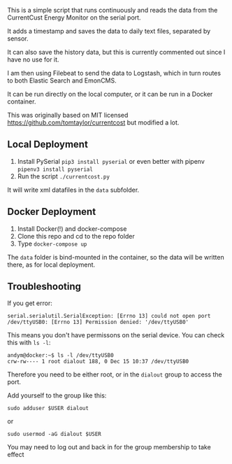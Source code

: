 This is a simple script that runs continuously and reads the data from the CurrentCust Energy Monitor on the serial port.

It adds a timestamp and saves the data to daily text files, separated by sensor.

It can also save the history data, but this is currently commented out since I have no use for it.

I am then using Filebeat to send the data to Logstash, which in turn routes to both Elastic Search and EmonCMS.

It can be run directly on the local computer, or it can be run in a Docker container.

This was originally based on MIT licensed https://github.com/tomtaylor/currentcost but modified a lot.


Local Deployment
---
1. Install PySerial `pip3 install pyserial` or even better with pipenv `pipenv3 install pyserial`
2. Run the script `./currentcost.py`

It will write xml datafiles in the `data` subfolder.


Docker Deployment
---
1. Install Docker(!) and docker-compose
2. Clone this repo and cd to the repo folder
3. Type `docker-compose up`

The `data` folder is bind-mounted in the container, so the data will be written there, as for local deployment.

Troubleshooting
---

If you get error:

    serial.serialutil.SerialException: [Errno 13] could not open port /dev/ttyUSB0: [Errno 13] Permission denied: '/dev/ttyUSB0'

This means you don't have permissons on the serial device.  You can check this with `ls -l`:

    andym@docker:~$ ls -l /dev/ttyUSB0
    crw-rw---- 1 root dialout 188, 0 Dec 15 10:37 /dev/ttyUSB0

Therefore you need to be either root, or in the `dialout` group to access the port.

Add yourself to the group like this:

    sudo adduser $USER dialout

or

    sudo usermod -aG dialout $USER

You may need to log out and back in for the group membership to take effect